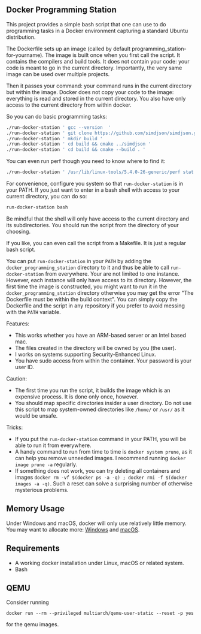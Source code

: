 ## Docker Programming Station


This project provides a simple bash script that one can use to do programming tasks in a
Docker environment capturing a standard Ubuntu distribution. 

The Dockerfile sets up an image (called by default programming_station-for-yourname). 
The image is built once when you first call the script. It contains the compilers
and build tools. It does not contain your code: your code is meant to go in 
the current directory. Importantly, the very same image can be used over
multiple projects.


Then it passes your command: your command runs in the current
directory but within the image. Docker does not copy your code to the image: everything
is read and stored in the current directory. You also have only access to the current
directory from within docker.

So you can do basic programming tasks:

```bash
./run-docker-station ' gcc --version  '
./run-docker-station ' git clone https://github.com/simdjson/simdjson.git '
./run-docker-station ' mkdir build '
./run-docker-station ' cd build && cmake ../simdjson '
./run-docker-station ' cd build && cmake --build . '
```

You can even run perf though you need to know where to find it:

```bash
./run-docker-station ' /usr/lib/linux-tools/5.4.0-26-generic/perf stat ls '
```

For convenience, configure you system so that `run-docker-station` is in your PATH. If you just want to enter in a bash shell with access to your current directory, you can do so:

```bash
run-docker-station bash
```

Be mindful that the shell will only have access to the current directory and its subdirectories. You should run the script from the directory of your choosing.

If you like, you can even call the script from a Makefile. It is just a regular bash
script.

You can put `run-docker-station` in your `PATH` by adding the `docker_programming_station` directory to it and
thus be able to call `run-docker-station` from everywhere. Your are not limited to one instance. However, each
instance will only have access to its directory. However, the first time the image is constructed,
you might want to run it in the `docker_programming_station` directory otherwise you may get
the error "The Dockerfile  must be within the build context".
You can simply copy the Dockerfile and the script in any repository if you prefer to avoid messing
with the `PATH` variable.

Features: 

- This works whether you have an ARM-based server or an Intel based mac.
- The files created in the directory will be owned by you (the user).
- I works on systems supporting Security-Enhanced Linux.
- You have sudo access from within the container. Your password is your user ID.

Caution:
- The first time you run the script, it builds the image which is an expensive process. It is done only once, however.
- You should map specific directories insider a user directory. Do not use this script to map system-owned  directories like `/home/` or `/usr/` as it would be unsafe.

Tricks:
- If you put the `run-docker-station` command in your PATH, you will be able to run it from everywhere.
- A handy command to run from time to time is `docker system prune`, as it can help you remove unneeded images. I recommend running `docker image prune -a` regularly.
- If something does not work, you can try deleting all containers and images `docker rm -vf $(docker ps -a -q) ; docker rmi -f $(docker images -a -q)`. Such a reset can solve a surprising number of otherwise mysterious problems.

## Memory Usage

Under Windows and macOS, docker will only use relatively little memory.  You may want to allocate more: [Windows](https://docs.docker.com/docker-for-windows/#advanced) and [macOS](https://docs.docker.com/docker-for-mac/#memory).

## Requirements

- A working docker installation under Linux, macOS or related system.
- Bash

## QEMU

Consider running

```
docker run --rm --privileged multiarch/qemu-user-static --reset -p yes
```

for the qemu images.
